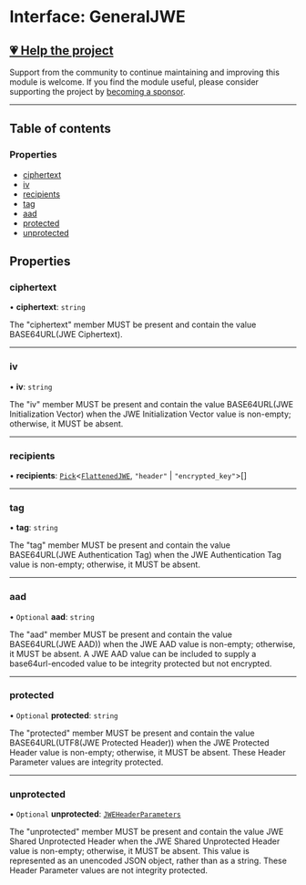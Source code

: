 # Interface: GeneralJWE

## [💗 Help the project](https://github.com/sponsors/panva)

Support from the community to continue maintaining and improving this module is welcome. If you find the module useful, please consider supporting the project by [becoming a sponsor](https://github.com/sponsors/panva).

---

## Table of contents

### Properties

- [ciphertext](types.GeneralJWE.md#ciphertext)
- [iv](types.GeneralJWE.md#iv)
- [recipients](types.GeneralJWE.md#recipients)
- [tag](types.GeneralJWE.md#tag)
- [aad](types.GeneralJWE.md#aad)
- [protected](types.GeneralJWE.md#protected)
- [unprotected](types.GeneralJWE.md#unprotected)

## Properties

### ciphertext

• **ciphertext**: `string`

The "ciphertext" member MUST be present and contain the value BASE64URL(JWE Ciphertext).

___

### iv

• **iv**: `string`

The "iv" member MUST be present and contain the value BASE64URL(JWE Initialization Vector) when
the JWE Initialization Vector value is non-empty; otherwise, it MUST be absent.

___

### recipients

• **recipients**: [`Pick`]( https://www.typescriptlang.org/docs/handbook/utility-types.html#picktype-keys )\<[`FlattenedJWE`](types.FlattenedJWE.md), ``"header"`` \| ``"encrypted_key"``\>[]

___

### tag

• **tag**: `string`

The "tag" member MUST be present and contain the value BASE64URL(JWE Authentication Tag) when
the JWE Authentication Tag value is non-empty; otherwise, it MUST be absent.

___

### aad

• `Optional` **aad**: `string`

The "aad" member MUST be present and contain the value BASE64URL(JWE AAD)) when the JWE AAD
value is non-empty; otherwise, it MUST be absent. A JWE AAD value can be included to supply a
base64url-encoded value to be integrity protected but not encrypted.

___

### protected

• `Optional` **protected**: `string`

The "protected" member MUST be present and contain the value BASE64URL(UTF8(JWE Protected
Header)) when the JWE Protected Header value is non-empty; otherwise, it MUST be absent. These
Header Parameter values are integrity protected.

___

### unprotected

• `Optional` **unprotected**: [`JWEHeaderParameters`](types.JWEHeaderParameters.md)

The "unprotected" member MUST be present and contain the value JWE Shared Unprotected Header
when the JWE Shared Unprotected Header value is non-empty; otherwise, it MUST be absent. This
value is represented as an unencoded JSON object, rather than as a string. These Header
Parameter values are not integrity protected.
